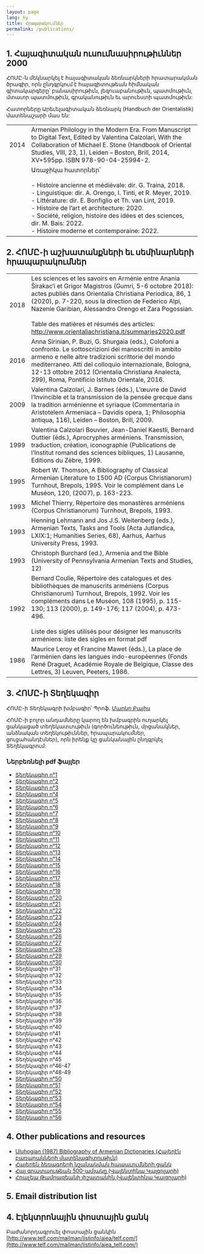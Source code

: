 ```yaml
---
layout: page
lang: hy
title: Հրապարակումներ
permalink: /publications/
---
```


## 1. Հայագիտական ուսումնասիրութիւններ 2000

ՀՈՄԸ-ն մեկնարկել է հայագիտական ձեռնարկների հրատարակման ծրագիր, որն ընդգրկում է հայագիտութեան հիմնական գիտակարգերը՝ բանասիրութիւն, լեզուաբանութիւն, պատմութիւն, մտաւոր պատմութիւն, գրականութիւն եւ արուեստի պատմութիւն:

Հատորները Արեւելագիտական ձեռնարկ (Handbuch der Orientalistik) մատենաշարի մաս են:

| | |
|-|-|
| 2014 | Armenian Philology in the Modern Era. From Manuscript to Digital Text, Edited by Valentina Calzolari, With the Collaboration of Michael E. Stone (Handbook of Oriental Studies, VIII, 23, 1), Leiden – Boston, Brill, 2014, XV+595pp. ISBN 978-90-04-25994-2.                                                                                                   |
|      | Առաջիկա հատորներ՝ <br> <br>- Histoire ancienne et médiévale: dir. G. Traina, 2018.<br>- Linguistique: dir. A. Orengo, I. Tinti, et R. Meyer, 2019.<br>- Littérature: dir. E. Bonfiglio et Th. van Lint, 2019.<br>- Histoire de l’art et architecture: 2020.<br>- Société, religion, histoire des idées et des sciences, dir. M. Bais: 2022.<br>- Histoire moderne et contemporaine: 2022.  |


## 2. ՀՈՄԸ-ի աշխատանքների եւ սեմինարների հրապարակումներ

| | |
|------|-------------|
| 2018 | Les sciences et les savoirs en Arménie entre Anania Širakac‘i et Grigor Magistros (Gumri, 5-6 octobre 2018): actes publiés dans Orientalia Christiana Periodica, 86, 1 (2020), p. 7-220, sous la direction de Federico Alpi, Nazenie Garibian, Alessandro Orengo et Zara Pogossian.<br> <br>Table des matières et résumés des articles: http://www.orientaliachristiana.it/summaries2020.pdf  |
| 2016 | Anna Sirinian, P. Buzi, G. Shurgaia (eds.), Colofoni a  confronto. Le sottoscrizioni dei manoscritti in ambito armeno e nelle  altre tradizioni scrittorie del mondo mediterraneo. Atti del colloquio internazionale, Bologna, 12-13 ottobre 2012 (Orientalia Christiana Analecta, 299), Roma, Pontificio Istituto Orientale, 2016.                                                           |
| 2009 | Valentina Calzolari, J. Barnes (éds.), L’œuvre de David l’Invincible et la transmission de la pensée grecque dans la tradition arménienne et syriaque (Commentaria in Aristotelem Armeniaca – Davidis opera, 1; Philosophia antiqua, 116), Leiden – Boston, Brill, 2009.                                                                                                                      |
| 1999 | Valentina Calzolari Bouvier, Jean-Daniel Kaestli, Bernard Outtier (éds.), Aprocryphes arméniens. Transmission, traduction, création, iconographie (Publications de l’Institut romand des sciences bibliques, 1) Lausanne, Editions du Zèbre, 1999.                                                                                                                                            |
| 1995 | Robert W. Thomson, A Bibliography of Classical Armenian Literature to 1500 AD (Corpus Christianorum) Turnhout, Brepols, 1995. Voir le complément dans Le Muséon, 120, (2007), p. 163-223.                                                                                                                                                                                                     |
| 1993 | Michel Thierry, Répertoire des monastères arméniens (Corpus Christianorum) Turnhout, Brepols, 1993.                                                                                                                                                                                                                                                                                           |
| 1993 | Henning Lehmann and Jos J.S. Weitenberg (eds.), Armenian Texts, Tasks and Tools (Acta Jutlandica, LXIX:1; Humanities Series, 68), Aarhus, Aarhus University Press, 1993.                                                                                                                                                                                                                      |
| 1993 | Christoph Burchard (ed.), Armenia and the Bible (University of Pennsylvania Armenian Texts and Studies, 12)                                                                                                                                                                                                                                                                                   |
| 1992 | Bernard Coulie, Répertoire des catalogues et des bibliothèques de manuscrits arméniens (Corpus Christianorum) Turnhout, Brepols, 1992. Voir les compléments dans Le Muséon, 108 (1995), p. 115-130; 113 (2000), p. 149-176; 117 (2004), p. 473-496.<br> <br>Liste des sigles utilisés pour désigner les manuscrits arméniens: liste des sigles en format pdf                                  |
| 1986 | Maurice Leroy et Francine Mawet (éds.), La place de l’arménien dans les langues indo-européennes (Fonds René Draguet, Académie Royale de Belgique, Classe des Lettres, 3) Leuven, Peeters, 1986.                                                                                                                                                                                              |

## 3. ՀՈՄԸ-ի Տեղեկագիր

ՀՈՄԸ-ի Տեղեկագրի խմբագիր՝ Պրոֆ. [Մարկո Բայիս](mailto:marbais@hotmail.com)

ՀՈՄԸ-ի բոլոր անդամները կարող են խմբագրին ուղարկել ցանկացած տեղեկատւութիւն (գործունեութիւն, մրցանակներ, անձնական տեղեկութիւններ, հրապարակումներ, ցուցահանդէսներ), որն իրենք կը ցանկանային ընդգրկել Տեղեկագրում:

### Ներբեռնելի pdf ֆայլեր

- [Տեղեկագիր n°1](https://raw.githubusercontent.com/AIEArmeniennes/newsletters/main/aiea_newsletter_01.pdf)
- [Տեղեկագիր n°2](https://raw.githubusercontent.com/AIEArmeniennes/newsletters/main/aiea_newsletter_02.pdf)
- [Տեղեկագիր n°3](https://raw.githubusercontent.com/AIEArmeniennes/newsletters/main/aiea_newsletter_03.pdf)
- [Տեղեկագիր n°4](https://raw.githubusercontent.com/AIEArmeniennes/newsletters/main/aiea_newsletter_04.pdf)
- [Տեղեկագիր n°5](https://raw.githubusercontent.com/AIEArmeniennes/newsletters/main/aiea_newsletter_05.pdf)
- [Տեղեկագիր n°6](https://raw.githubusercontent.com/AIEArmeniennes/newsletters/main/aiea_newsletter_06.pdf)
- [Տեղեկագիր n°7](https://raw.githubusercontent.com/AIEArmeniennes/newsletters/main/aiea_newsletter_07.pdf)
- [Տեղեկագիր n°8](https://raw.githubusercontent.com/AIEArmeniennes/newsletters/main/aiea_newsletter_08.pdf)
- [Տեղեկագիր n°9](https://raw.githubusercontent.com/AIEArmeniennes/newsletters/main/aiea_newsletter_09.pdf)
- [Տեղեկագիր n°10](https://raw.githubusercontent.com/AIEArmeniennes/newsletters/main/aiea_newsletter_10.pdf)
- [Տեղեկագիր n°11](https://raw.githubusercontent.com/AIEArmeniennes/newsletters/main/aiea_newsletter_11.pdf)
- [Տեղեկագիր n°12](https://raw.githubusercontent.com/AIEArmeniennes/newsletters/main/aiea_newsletter_12.pdf)
- [Տեղեկագիր n°13](https://raw.githubusercontent.com/AIEArmeniennes/newsletters/main/aiea_newsletter_13.pdf)
- [Տեղեկագիր n°14](https://raw.githubusercontent.com/AIEArmeniennes/newsletters/main/aiea_newsletter_14.pdf)
- [Տեղեկագիր n°15](https://raw.githubusercontent.com/AIEArmeniennes/newsletters/main/aiea_newsletter_15.pdf)
- [Տեղեկագիր n°16](https://raw.githubusercontent.com/AIEArmeniennes/newsletters/main/aiea_newsletter_16.pdf)
- [Տեղեկագիր n°17](https://raw.githubusercontent.com/AIEArmeniennes/newsletters/main/aiea_newsletter_17.pdf)
- [Տեղեկագիր n°18](https://raw.githubusercontent.com/AIEArmeniennes/newsletters/main/aiea_newsletter_18.pdf)
- [Տեղեկագիր n°19](https://raw.githubusercontent.com/AIEArmeniennes/newsletters/main/aiea_newsletter_19.pdf)
- [Տեղեկագիր n°20](https://raw.githubusercontent.com/AIEArmeniennes/newsletters/main/aiea_newsletter_20.pdf)
- [Տեղեկագիր n°21](https://raw.githubusercontent.com/AIEArmeniennes/newsletters/main/aiea_newsletter_21.pdf)
- [Տեղեկագիր n°22](https://raw.githubusercontent.com/AIEArmeniennes/newsletters/main/aiea_newsletter_22.pdf)
- [Տեղեկագիր n°23](https://raw.githubusercontent.com/AIEArmeniennes/newsletters/main/aiea_newsletter_23.pdf)
- [Տեղեկագիր n°24](https://raw.githubusercontent.com/AIEArmeniennes/newsletters/main/aiea_newsletter_24.pdf)
- [Տեղեկագիր n°25](https://raw.githubusercontent.com/AIEArmeniennes/newsletters/main/aiea_newsletter_25.pdf)
- [Տեղեկագիր n°26](https://raw.githubusercontent.com/AIEArmeniennes/newsletters/main/aiea_newsletter_26.pdf)
- [Տեղեկագիր n°27](https://raw.githubusercontent.com/AIEArmeniennes/newsletters/main/aiea_newsletter_27.pdf)
- [Տեղեկագիր n°28](https://raw.githubusercontent.com/AIEArmeniennes/newsletters/main/aiea_newsletter_28.pdf)
- [Տեղեկագիր n°29](https://raw.githubusercontent.com/AIEArmeniennes/newsletters/main/aiea_newsletter_29.pdf)
- [Տեղեկագիր n°30](https://raw.githubusercontent.com/AIEArmeniennes/newsletters/main/aiea_newsletter_30.pdf)
- Տեղեկագիր n°31
- Տեղեկագիր n°32
- Տեղեկագիր n°33
- Տեղեկագիր n°34
- Տեղեկագիր n°35
- Տեղեկագիր n°36
- Տեղեկագիր n°37
- Տեղեկագիր n°38
- Տեղեկագիր n°39
- Տեղեկագիր n°40
- Տեղեկագիր n°41
- Տեղեկագիր n°42
- Տեղեկագիր n°43
- Տեղեկագիր n°44
- Տեղեկագիր n°45
- Տեղեկագիր n°46-47
- Տեղեկագիր n°48-49
- [Տեղեկագիր n°50](https://raw.githubusercontent.com/AIEArmeniennes/newsletters/main/aiea_newsletter_50.pdf)
- [Տեղեկագիր n°51](https://raw.githubusercontent.com/AIEArmeniennes/newsletters/main/aiea_newsletter_51.pdf)
- [Տեղեկագիր n°52](https://raw.githubusercontent.com/AIEArmeniennes/newsletters/main/aiea_newsletter_52.pdf)
- [Տեղեկագիր n°53](https://raw.githubusercontent.com/AIEArmeniennes/newsletters/main/aiea_newsletter_53.pdf)
- [Տեղեկագիր n°54](https://raw.githubusercontent.com/AIEArmeniennes/newsletters/main/aiea_newsletter_54.pdf)
- [Տեղեկագիր n°55](https://raw.githubusercontent.com/AIEArmeniennes/newsletters/main/aiea_newsletter_55.pdf)
- [Տեղեկագիր n°56](https://raw.githubusercontent.com/AIEArmeniennes/newsletters/main/aiea_newsletter_56.pdf)

## 4. Other publications and resources

- [Uluhogian  (1987) Bibliography of Armenian Dictionaries (Հայերէն բառարանների մատենագիտութիւն)](/public/uluhogian1987.pdf)
- [Հայերեն ձեռագրերի նշանակման հապաւումների ցանկ](/public/armenian-mss.sigla.pdf)
- [Հայ գրատպութեան 500-ամյակը (Վալենտինա Կալցոլարի)](/public/500-armenian-printing.pdf)
- [Հրաչեա Թամրազեանի յիշատակին (Վալենտինա Կալցոլարի)](/public/in-memoriam-Tamrazyan.pdf)

## 5. Email distribution list

## 4. Էլեկտրոնային փոստային ցանկ
Բաժանորդագրուել փոստային ցանկին
[http://www.telf.com/mailman/listinfo/aiea/telf.com/](http://www.telf.com/mailman/listinfo/aiea_telf.com/)
